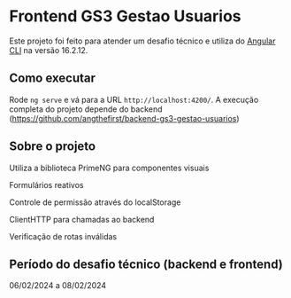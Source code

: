 # Frontend GS3 Gestao Usuarios

Este projeto foi feito para atender um desafio técnico e utiliza do [Angular CLI](https://github.com/angular/angular-cli) na versão 16.2.12.

## Como executar

Rode `ng serve` e vá para a URL `http://localhost:4200/`.
A execução completa do projeto depende do backend (https://github.com/angthefirst/backend-gs3-gestao-usuarios)

## Sobre o projeto
Utiliza a biblioteca PrimeNG para componentes visuais

Formulários reativos

Controle de permissão através do localStorage

ClientHTTP para chamadas ao backend

Verificação de rotas inválidas


## Período do desafio técnico (backend e frontend)
06/02/2024 a 08/02/2024
